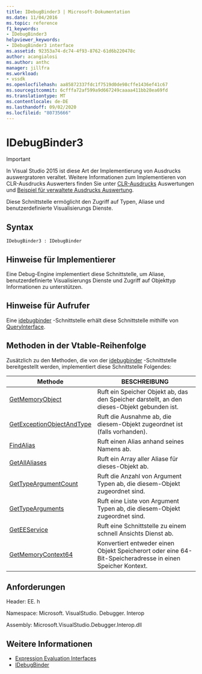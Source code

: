 ```yaml
---
title: IDebugBinder3 | Microsoft-Dokumentation
ms.date: 11/04/2016
ms.topic: reference
f1_keywords:
- IDebugBinder3
helpviewer_keywords:
- IDebugBinder3 interface
ms.assetid: 92353a74-dc74-4f93-8762-61d6b220478c
author: acangialosi
ms.author: anthc
manager: jillfra
ms.workload:
- vssdk
ms.openlocfilehash: aa85872337fdc1f7519d0de98cffe1436ef41c67
ms.sourcegitcommit: 6cfffa72af599a9d667249caaaa411bb28ea69fd
ms.translationtype: MT
ms.contentlocale: de-DE
ms.lasthandoff: 09/02/2020
ms.locfileid: "80735666"
---
```

# <a name="idebugbinder3"></a>IDebugBinder3
> [!IMPORTANT]
> In Visual Studio 2015 ist diese Art der Implementierung von Ausdrucks auswergratoren veraltet. Weitere Informationen zum Implementieren von CLR-Ausdrucks Auswerters finden Sie unter [CLR-Ausdrucks](https://github.com/Microsoft/ConcordExtensibilitySamples/wiki/CLR-Expression-Evaluators) Auswertungen und [Beispiel für verwaltete Ausdrucks Auswertung](https://github.com/Microsoft/ConcordExtensibilitySamples/wiki/Managed-Expression-Evaluator-Sample).

 Diese Schnittstelle ermöglicht den Zugriff auf Typen, Aliase und benutzerdefinierte Visualisierungs Dienste.

## <a name="syntax"></a>Syntax

```
IDebugBinder3 : IDebugBinder
```

## <a name="notes-for-implementers"></a>Hinweise für Implementierer
 Eine Debug-Engine implementiert diese Schnittstelle, um Aliase, benutzerdefinierte Visualisierungs Dienste und Zugriff auf Objekttyp Informationen zu unterstützen.

## <a name="notes-for-callers"></a>Hinweise für Aufrufer
 Eine [idebugbinder](../../../extensibility/debugger/reference/idebugbinder.md) -Schnittstelle erhält diese Schnittstelle mithilfe von [QueryInterface](/cpp/atl/queryinterface).

## <a name="methods-in-vtable-order"></a>Methoden in der Vtable-Reihenfolge
 Zusätzlich zu den Methoden, die von der [idebugbinder](../../../extensibility/debugger/reference/idebugbinder.md) -Schnittstelle bereitgestellt werden, implementiert diese Schnittstelle Folgendes:

|Methode|BESCHREIBUNG|
|------------|-----------------|
|[GetMemoryObject](../../../extensibility/debugger/reference/idebugbinder3-getmemoryobject.md)|Ruft ein Speicher Objekt ab, das den Speicher darstellt, an den dieses-Objekt gebunden ist.|
|[GetExceptionObjectAndType](../../../extensibility/debugger/reference/idebugbinder3-getexceptionobjectandtype.md)|Ruft die Ausnahme ab, die diesem-Objekt zugeordnet ist (falls vorhanden).|
|[FindAlias](../../../extensibility/debugger/reference/idebugbinder3-findalias.md)|Ruft einen Alias anhand seines Namens ab.|
|[GetAllAliases](../../../extensibility/debugger/reference/idebugbinder3-getallaliases.md)|Ruft ein Array aller Aliase für dieses-Objekt ab.|
|[GetTypeArgumentCount](../../../extensibility/debugger/reference/idebugbinder3-gettypeargumentcount.md)|Ruft die Anzahl von Argument Typen ab, die diesem-Objekt zugeordnet sind.|
|[GetTypeArguments](../../../extensibility/debugger/reference/idebugbinder3-gettypearguments.md)|Ruft eine Liste von Argument Typen ab, die diesem-Objekt zugeordnet sind.|
|[GetEEService](../../../extensibility/debugger/reference/idebugbinder3-geteeservice.md)|Ruft eine Schnittstelle zu einem schnell Ansichts Dienst ab.|
|[GetMemoryContext64](../../../extensibility/debugger/reference/idebugbinder3-getmemorycontext64.md)|Konvertiert entweder einen Objekt Speicherort oder eine 64-Bit-Speicheradresse in einen Speicher Kontext.|

## <a name="requirements"></a>Anforderungen
 Header: EE. h

 Namespace: Microsoft. VisualStudio. Debugger. Interop

 Assembly: Microsoft.VisualStudio.Debugger.Interop.dll

## <a name="see-also"></a>Weitere Informationen
- [Expression Evaluation Interfaces](../../../extensibility/debugger/reference/expression-evaluation-interfaces.md)
- [IDebugBinder](../../../extensibility/debugger/reference/idebugbinder.md)
